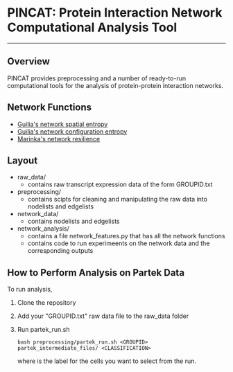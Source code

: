 # PINCAT: Protein Interaction Network Computational Analysis Tool
---
## Overview
PINCAT provides preprocessing and a number of ready-to-run computational tools for the analysis of protein-protein interaction networks. 

## Network Functions

  - [Guilia's network spatial entropy][l1]
  - [Guilia's network configuration entropy][l1]
  - [Marinka's network resilience][l2]

[//]: <# (These are reference links used in the body of this note and get stripped out when the markdown processor does its job. There is no need to format nicely because it shouldn't be seen.>

[l1]: <https://pubs.rsc.org/en/content/articlelanding/2015/MB/c5mb00143a#!divAbstract>
[l2]: <https://www.pnas.org/content/116/10/4426>

## Layout
- raw_data/
    - contains raw transcript expression data of the form GROUPID.txt
- preprocessing/
    - contains scipts for cleaning and manipulating the raw data into nodelists and edgelists
- network_data/
    - contains nodelists and edgelists 
- network_analysis/
    - contains a file network_features.py that has all the network functions
    - contains code to run experimeents on the network data and the corresponding outputs

## How to Perform Analysis on Partek Data
To run analysis, 
1. Clone the repository
2. Add your "GROUPID.txt" raw data file to the raw_data folder
3. Run partek_run.sh
    ```console
    bash preprocessing/partek_run.sh <GROUPID> partek_intermediate_files/ <CLASSIFICATION>
    ```
    where <CLASSIFICATION> is the label for the cells you want to select from the run.

    ```







